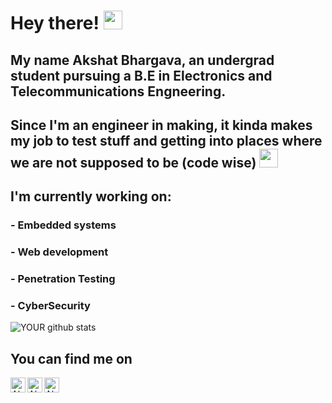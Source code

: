 # Hey there! <img src="https://raw.githubusercontent.com/MartinHeinz/MartinHeinz/master/wave.gif" width="30px">

## My name Akshat Bhargava, an undergrad student pursuing a B.E in Electronics and Telecommunications Engneering.<br>
## Since I'm an engineer in making, it kinda makes my job to test stuff and getting into places where we are not supposed to be (code wise) <img src="https://media.giphy.com/media/1xoqQy70KZ98v9JOLM/giphy.gif" width="30px">

## I'm currently working on:
### - Embedded systems
### - Web development
### - Penetration Testing
### - CyberSecurity

![YOUR github stats](https://github-readme-stats.vercel.app/api?username=akshatbhargava2906&show_icons=true&theme=dracula)


## You can find me on 
  
<a href="https://www.linkedin.com/in/akshat-bhargava-265bb9195/">
  <img align="left" alt="Akshat Bhargava's LinkedIN" width="24px" src="https://img.icons8.com/material-two-tone/24/000000/linkedin--v2.png" />
</a>

<a href="https://twitter.com/Circios29">
  <img align="left" alt="Akshat Bhargava | Twitter" width="24px" src="https://img.icons8.com/ios/50/000000/twitter--v3.png" />
</a> 

<a href=https://www.instagram.com/_akshatbhargava/>
  <img align="left" alt="Akshat Bhargava | Instagram" width="24px" src="https://img.icons8.com/windows/32/000000/instagram-new.png"/>
</a> 
